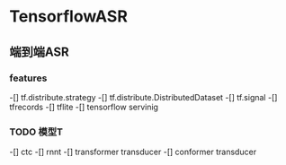 # TensorflowASR
## 端到端ASR
### features
-[] tf.distribute.strategy
-[] tf.distribute.DistributedDataset
-[] tf.signal 
-[] tfrecords 
-[] tflite
-[] tensorflow servinig

### TODO 模型T
-[] ctc
-[] rnnt
-[] transformer transducer
-[] conformer transducer

